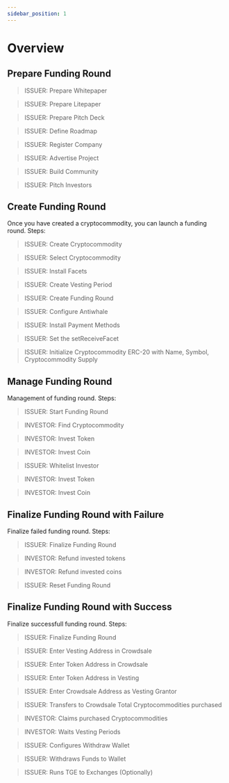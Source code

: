 ```yaml
---
sidebar_position: 1
---
```


# Overview

## Prepare Funding Round

> ISSUER: Prepare Whitepaper

> ISSUER: Prepare Litepaper

> ISSUER: Prepare Pitch Deck

> ISSUER: Define Roadmap

> ISSUER: Register Company

> ISSUER: Advertise Project

> ISSUER: Build Community

> ISSUER: Pitch Investors

## Create Funding Round

Once you have created a cryptocommodity, you can launch a funding round. Steps:

> ISSUER: Create Cryptocommodity

> ISSUER: Select Cryptocommodity

> ISSUER: Install Facets

> ISSUER: Create Vesting Period

> ISSUER: Create Funding Round

> ISSUER: Configure Antiwhale

> ISSUER: Install Payment Methods

> ISSUER: Set the setReceiveFacet

> ISSUER: Initialize Cryptocommodity ERC-20 with Name, Symbol, Cryptocommodity Supply

## Manage Funding Round

Management of funding round. Steps:

> ISSUER: Start Funding Round

> INVESTOR: Find Cryptocommodity

> INVESTOR: Invest Token

> INVESTOR: Invest Coin

> ISSUER: Whitelist Investor

> INVESTOR: Invest Token

> INVESTOR: Invest Coin

## Finalize Funding Round with Failure

Finalize failed funding round. Steps:

> ISSUER: Finalize Funding Round

> INVESTOR: Refund invested tokens

> INVESTOR: Refund invested coins

> ISSUER: Reset Funding Round

## Finalize Funding Round with Success

Finalize successfull funding round. Steps:

> ISSUER: Finalize Funding Round

> ISSUER: Enter Vesting Address in Crowdsale

> ISSUER: Enter Token Address in Crowdsale

> ISSUER: Enter Token Address in Vesting

> ISSUER: Enter Crowdsale Address as Vesting Grantor

> ISSUER: Transfers to Crowdsale Total Cryptocommodities purchased 

> INVESTOR: Claims purchased Cryptocommodities

> INVESTOR: Waits Vesting Periods

> ISSUER: Configures Withdraw Wallet

> ISSUER: Withdraws Funds to Wallet

> ISSUER: Runs TGE to Exchanges (Optionally)
